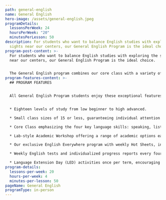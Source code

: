 ```yaml
---
path: general-english
name: General English
hero-image: /assets/general-english.jpeg
programDetails:
  lessonsPerWeek: 24
  hoursPerWeek: "20"
  minutesPerLesson: 50
description: For students who want to balance English studies with exploring the
  sights near our centers, our General English Program is the ideal choice.
program-post-content: >-
  For students who want to balance English studies with exploring the sights
  near our centers, our General English Program is the ideal choice.


  The General English program combines our core class with a variety of academic and informal methods to take your English proficiency to new levels. Our academic workshops include pronunciation clinics, conversation clubs, homework assistance and more. Develop English rapidly with more skill practice and have fun at the same time! Our program places an exceptional emphasis on speaking. Students will practice speaking skills frequently in class, receiving continual guidance and correction from their instructor.
program-features-content: >-
  ## PROGRAM FEATURES


  All General English Program students enjoy these exceptional features:


  * Eighteen levels of study from low beginner to high advanced.

  * Small class sizes of 15 or less, guaranteeing individual attention from your teacher.

  * Core Class emphasizing the four key language skills: speaking, listening, reading and writing

  * Lab-style Academic Workshop offering a range of academic options each week, including Pronunciation Clinics, Conversation Clubs, Homework Labs, Computer Labs, and more.

  * Our exclusive English Everywhere program with weekly Hot Sheets, involving your host family, activity guides and FLS staff in your learning process.

  * Weekly English tests and individualized progress reports every four weeks.

  * Language Extension Day (LED) activities once per term, encouraging students to use English in new settings and contexts.
program-details:
  lessons-per-week: 20
  hours-per-week: 4
  minutes-per-lesson: 50
pageName: General English
programType: in-person
---
```

